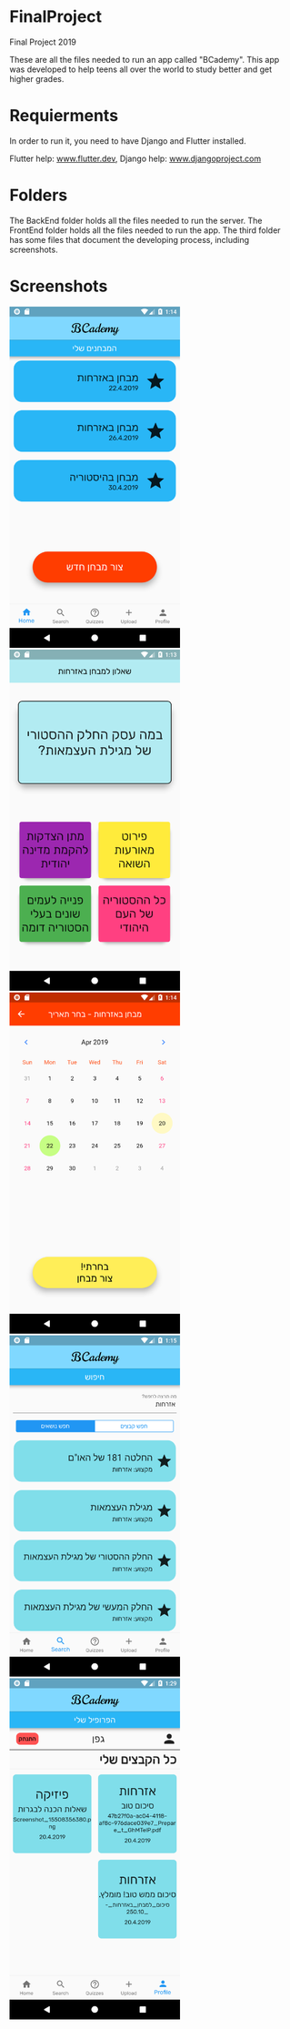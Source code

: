 # FinalProject
Final Project 2019

These are all the files needed to run an app called "BCademy".
This app was developed to help teens all over the world to study better and get higher grades.

# Requierments
In order to run it, you need to have Django and Flutter installed.

Flutter help: www.flutter.dev,
Django help: www.djangoproject.com

# Folders
The BackEnd folder holds all the files needed to run the server.
The FrontEnd folder holds all the files needed to run the app.
The third folder has some files that document the developing process, including screenshots.

# Screenshots
<img src="פרויקט%20סיום/screenshots/Screenshot_1555766116.png" width="300" height="600" title="Main Screen"/>
<img src="פרויקט%20סיום/screenshots/Screenshot_1555766049.png" width="300" height="600" title="Quiz"/>

<img src="פרויקט%20סיום/screenshots/Screenshot_1555766097.png" width="300" height="600" title="Creating a new exam"/>
<img src="פרויקט%20סיום/screenshots/Screenshot_1555766137.png" width="300" height="600" title="Searching for material"/>

<img src="פרויקט%20סיום/screenshots/Screenshot_1555766975.png" width="300" height="600" title="My uploaded files"/>
